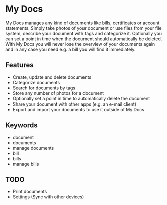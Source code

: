 # My Docs
My Docs manages any kind of documents like bills, certificates or account statements. Simply take photos of your document or use files from your file system, describe your document with tags and categorize it. Optionally you can set a point in time when the document should automatically be deleted. With My Docs you will never lose the overview of your documents again and in any case you need e.g. a bill you will find it immediately.

## Features
* Create, update and delete documents
* Categorize documents
* Search for documents by tags
* Store any number of photos for a document
* Optionally set a point in time to automatically delete the document
* Share your document with other apps (e.g. an e-mail client)
* Export and import your documents to use it outside of My Docs

## Keywords
* document
* documents
* manage documents
* bill
* bills
* manage bills

## TODO
* Print documents
* Settings (Sync with other devices)
